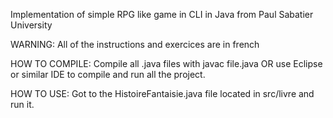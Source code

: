 Implementation of simple RPG like game in CLI in Java from Paul Sabatier University

WARNING:
All of the instructions and exercices are in french

HOW TO COMPILE:
Compile all .java files with javac file.java OR use Eclipse or similar IDE to compile and run all the project.

HOW TO USE:
Got to the HistoireFantaisie.java file located in src/livre and run it.
